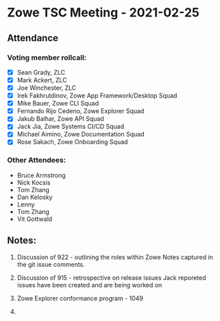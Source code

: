 # Zowe TSC Meeting - 2021-02-25


## **Attendance**


### Voting member rollcall:

*   [X] Sean Grady, ZLC	
*   [X] Mark Ackert, ZLC	
*   [X] Joe Winchester, ZLC
*   [X] Irek Fakhrutdinov, Zowe App Framework/Desktop Squad	
*   [X] Mike Bauer, Zowe CLI Squad	
*   [X] Fernando Rijo Cedeno, Zowe Explorer Squad	
*   [X] Jakub Balhar, Zowe API Squad	
*   [X] Jack Jia, Zowe Systems CI/CD Squad	
*   [X] Michael Aimino, Zowe Documentation Squad	
*   [X] Rose Sakach, Zowe Onboarding Squad

### Other Attendees:

* Bruce Armstrong
* Nick Kocsis
* Tom Zhang
* Dan Kelosky
* Lenny
* Tom Zhang
* Vit Gottwald

## Notes:

1. Discussion of 922 - outlining the roles within Zowe
Notes captured in the git issue comments.

2. Discussion of 915 - retrospective on release issues
Jack reporeted issues have been created and are being worked on

3. Zowe Explorer conformance program - 1049

4. 